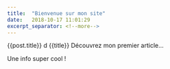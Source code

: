 ```yaml
---
title:  "Bienvenue sur mon site"
date:   2018-10-17 11:01:29
excerpt_separator: <!--more-->
---
```

{{post.title}}
d
{{title}}
Découvrez mon premier article...
<!--more-->

Une info super cool !